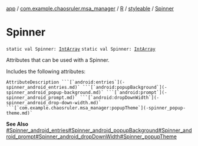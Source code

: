 [app](../../../index.md) / [com.example.chaosruler.msa_manager](../../index.md) / [R](../index.md) / [styleable](index.md) / [Spinner](.)

# Spinner

`static val Spinner: `[`IntArray`](https://kotlinlang.org/api/latest/jvm/stdlib/kotlin/-int-array/index.html)
`static val Spinner: `[`IntArray`](https://kotlinlang.org/api/latest/jvm/stdlib/kotlin/-int-array/index.html)

Attributes that can be used with a Spinner.

Includes the following attributes:

    AttributeDescription ```[`android:entries`](-spinner_android_entries.md)` ```[`android:popupBackground`](-spinner_android_popup-background.md)` ```[`android:prompt`](-spinner_android_prompt.md)` ```[`android:dropDownWidth`](-spinner_android_drop-down-width.md)` ```[`com.example.chaosruler.msa_manager:popupTheme`](-spinner_popup-theme.md)`

**See Also**
[#Spinner_android_entries](-spinner_android_entries.md)[#Spinner_android_popupBackground](-spinner_android_popup-background.md)[#Spinner_android_prompt](-spinner_android_prompt.md)[#Spinner_android_dropDownWidth](-spinner_android_drop-down-width.md)[#Spinner_popupTheme](-spinner_popup-theme.md)

